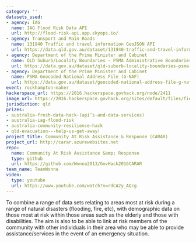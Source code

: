 ```yaml
---
category: ''
datasets_used:
- agency: IAG
  name: IAG Flood Risk Data API
  url: http://flood-risk-api.app.skyops.io/
- agency: Transport and Main Roads
  name: 131940 Traffic and travel information GeoJSON API
  url: https://data.qld.gov.au/dataset/131940-traffic-and-travel-information-geojson-api
- agency: Department of the Prime Minister and Cabinet
  name: QLD Suburb/Locality Boundaries - PSMA Administrative Boundaries
  url: https://data.gov.au/dataset/qld-suburb-locality-boundaries-psma-administrative-boundaries
- agency: Department of the Prime Minister and Cabinet
  name: PSMA Geocoded National Address File (G-NAF)
  url: https://data.gov.au/dataset/geocoded-national-address-file-g-naf
event: rockhampton-maker
hackerspace_url: https://2016.hackerspace.govhack.org/node/2411
image_url: https://2016.hackerspace.govhack.org/sites/default/files/field/image/Capture_5.PNG
jurisdiction: qld
prizes:
- australia-fresh-data-hack-(api’s-and-data-services)
- australia-iag-flood-risk
- australia-community-resilience-hack
- qld-evacuation---help-us-get-away!
project_title: Community At Risk Assistance & Response (CARAR)
project_url: http://carar.azurewebsites.net
repo:
  name: Community At Risk Assistance &amp; Response
  type: github
  url: https://github.com/Wonna2013/GovHack2016CARAR
team_name: TeamWonna
video:
  type: youtube
  url: https://www.youtube.com/watch?v=rdCA2y_AQcg
---
```


To combine a range of data sets relating to areas most at risk during a range of natural disasters (flooding, fire, etc), with demographic data on those most at risk within those areas such as the elderly and those with disabilities.
The aim is also to be able to link at risk members of the community with other individuals in their area who may be able to provide assistance/services in the event of an emergency situation.